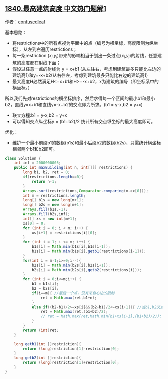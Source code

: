 ## [1840.最高建筑高度 中文热门题解1](https://leetcode.cn/problems/maximum-building-height/solutions/100000/yi-chong-ba-wen-ti-zhuan-huan-dao-ping-m-hyj9)

作者：[confusedleaf](https://leetcode.cn/u/confusedleaf)

基本思路：
- 将restrictions中的所有点视为平面中的点（编号为横坐标，高度限制为纵坐标），从左到右遍历restrictions；
- 每一条restriction ($x_i$,$y_i$)带来的影响相当于划出一条过点($x_i$,$y_i$)的射线，任意建筑的高度都在射线下面；
- 假设过任意一点的射线为 y = x+b1 (从左往右，考虑到建筑最多只能比左边的建筑高1)和y=-x+b2(从右往左，考虑到建筑最多只能比右边的建筑高1)
- 最大高度H必然满足H<=x+b1和H>=-x+b2，x为建筑的编号（即坐标系中的横坐标。）

所以我们先对restrictions的横坐标排序，然后求得每一个区间的最小b1和最小b2，直线y=x+b1和直线y=-x+b2的交点即为所求。(b1 = y-x,b2 = y+x)
- 联立方程:b1 = y-x,b2 = y+x
- 可以得知交点纵坐标y = (b1+b2)/2
统计所有交点纵坐标的最大高度即可。

优化：
- 维护一个最小前缀b1的数组(b1s)和最小后缀b2的数组(b2s)，只需统计横坐标相邻两个b1和b2即可。


```java
class Solution {
    int inf = 2000000005;
    public int maxBuilding(int n, int[][] restrictions) {
        long b1, b2, ret = 0;
        if(restrictions.length==0){
            return n-1;
        }
        Arrays.sort(restrictions,Comparator.comparing(x->x[0]));
        int m = restrictions.length;
        long[] b1s = new long[m+1];
        long[] b2s = new long[m+1];
        Arrays.fill(b1s,-1);
        Arrays.fill(b2s,inf);
        int[] xs = new int[m+1];
        xs[0] = 0;
        for (int i = 0; i < m; i++) {
            xs[i+1] = restrictions[i][0];
        }
        for (int i = 1; i <= m; i++) {
            b1s[i] = Math.min(b1s[i],b1s[i-1]);
            b1s[i] = Math.min(b1s[i],getb1(restrictions[i-1]));
        }
        for(int i = m-1;i>=0;i--){
            b2s[i] = Math.min(b2s[i],b2s[i+1]);
            b2s[i] = Math.min(b2s[i],getb2(restrictions[i]));
        }
        for (int i = 0;i<=m;i++) {
            b1 = b1s[i];
            b2 = b2s[i];
            if(i==m){ //最后一个点，没有来自右边的限制
                ret = Math.max(ret,b1+n);
            }
            else if((b2-b1)/2>=xs[i]&&(b2-b1)/2<=xs[i+1]){ //当b1,b2交点在区间[xs[i],xs[i+1]]内时，交点即为所求，否则，以横坐标xs[i+1]对于的高度为最大高度
                ret = Math.max(ret,(b1+b2)/2);
                // ret = Math.max(ret,Math.min(b1+xs[i+1],(b1+b2)/2));
            }
        }
        return (int)ret;
    }

    long getb1(int []restriction){
        return (long)restriction[1]-restriction[0];
    }
    long getb2(int []restriction){
        return (long)restriction[1]+restriction[0];
    }
}

```
